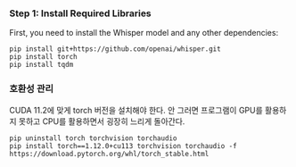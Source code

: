 ### Step 1: Install Required Libraries
First, you need to install the Whisper model and any other dependencies:

```shell
pip install git+https://github.com/openai/whisper.git
pip install torch
pip install tqdm
```

### 호환성 관리
CUDA 11.2에 맞게 torch 버전을 설치해야 한다. 안 그러면 프로그램이 GPU를 활용하지 못하고 CPU를 활용하면서 굉장히 느리게 돌아간다.

```shell
pip uninstall torch torchvision torchaudio
pip install torch==1.12.0+cu113 torchvision torchaudio -f https://download.pytorch.org/whl/torch_stable.html
```
